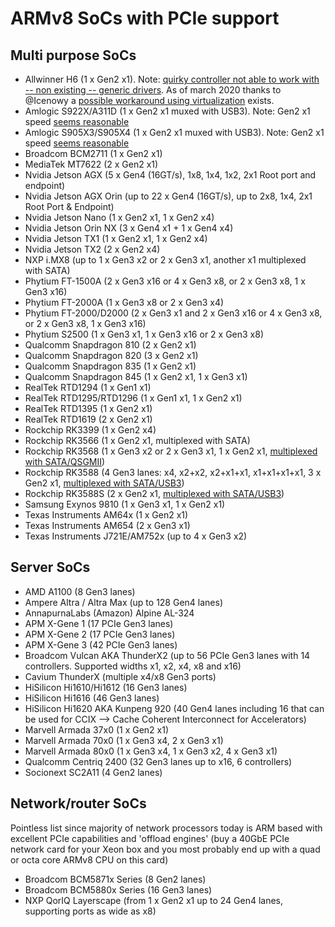 # ARMv8 SoCs with PCIe support

## Multi purpose SoCs

* Allwinner H6 (1 x Gen2 x1). Note: [quirky controller not able to work with -- non existing -- generic drivers](https://linux-sunxi.org/Mainlining_Effort#cite_note-h6-pcie-4). As of march 2020 thanks to @Icenowy a [possible workaround using virtualization](https://forum.armbian.com/topic/13529-a-try-on-utilizing-h6-pcie-with-virtualization/) exists.
* Amlogic S922X/A311D (1 x Gen2 x1 muxed with USB3). Note: Gen2 x1 speed [seems reasonable](https://www.cnx-software.com/2019/05/14/khadas-vim3-amlogic-s922x-board-m-2-nvme-ssd-wifi-5-bluetooth-5/#comment-562858)
* Amlogic S905X3/S905X4 (1 x Gen2 x1 muxed with USB3). Note: Gen2 x1 speed [seems reasonable](https://forum.odroid.com/viewtopic.php?f=29&t=40609)
* Broadcom BCM2711 (1 x Gen2 x1)
* MediaTek MT7622 (2 x Gen2 x1)
* Nvidia Jetson AGX (5 x Gen4 (16GT/s), 1x8, 1x4, 1x2, 2x1 Root port and endpoint)
* Nvidia Jetson AGX Orin (up to 22 x Gen4 (16GT/s), up to 2x8, 1x4, 2x1 Root Port & Endpoint)
* Nvidia Jetson Nano (1 x Gen2 x1, 1 x Gen2 x4)
* Nvidia Jetson Orin NX (3 x Gen4 x1 + 1 x Gen4 x4)
* Nvidia Jetson TX1 (1 x Gen2 x1, 1 x Gen2 x4)
* Nvidia Jetson TX2 (2 x Gen2 x4)
* NXP i.MX8 (up to 1 x Gen3 x2 or 2 x Gen3 x1, another x1 multiplexed with SATA)
* Phytium FT-1500A (2 x Gen3 x16 or 4 x Gen3 x8, or 2 x Gen3 x8, 1 x Gen3 x16)
* Phytium FT-2000A (1 x Gen3 x8 or 2 x Gen3 x4)
* Phytium FT-2000/D2000 (2 x Gen3 x1 and 2 x Gen3 x16 or 4 x Gen3 x8, or 2 x Gen3 x8, 1 x Gen3 x16)
* Phytium S2500 (1 x Gen3 x1, 1 x Gen3 x16 or 2 x Gen3 x8)
* Qualcomm Snapdragon 810 (2 x Gen2 x1)
* Qualcomm Snapdragon 820 (3 x Gen2 x1)
* Qualcomm Snapdragon 835 (1 x Gen2 x1)
* Qualcomm Snapdragon 845 (1 x Gen2 x1, 1 x Gen3 x1)
* RealTek RTD1294 (1 x Gen1 x1)
* RealTek RTD1295/RTD1296 (1 x Gen1 x1, 1 x Gen2 x1)
* RealTek RTD1395 (1 x Gen2 x1)
* RealTek RTD1619 (2 x Gen2 x1)
* Rockchip RK3399 (1 x Gen2 x4)
* Rockchip RK3566 (1 x Gen2 x1, multiplexed with SATA)
* Rockchip RK3568 (1 x Gen3 x2 or 2 x Gen3 x1, 1 x Gen2 x1, [multiplexed with SATA/QSGMII](https://www.cnx-software.com/2020/12/16/rockchip-rk3566-and-rk3568-datasheets-and-features-comparison/))
* Rockchip RK3588 (4 Gen3 lanes: x4, x2+x2, x2+x1+x1, x1+x1+x1+x1, 3 x Gen2 x1, [multiplexed with SATA/USB3](https://www.cnx-software.com/2021/12/16/rockchip-rk3588-datasheet-sbc-coming-soon/))
* Rockchip RK3588S (2 x Gen2 x1, [multiplexed with SATA/USB3](https://www.cnx-software.com/2022/01/12/rockchip-rk3588s-cost-optimized-cortex-a76-a55-processor/))
* Samsung Exynos 9810 (1 x Gen3 x1, 1 x Gen2 x1)
* Texas Instruments AM64x (1 x Gen2 x1)
* Texas Instruments AM654 (2 x Gen3 x1)
* Texas Instruments J721E/AM752x (up to 4 x Gen3 x2)

## Server SoCs

* AMD A1100 (8 Gen3 lanes)
* Ampere Altra / Altra Max (up to 128 Gen4 lanes)
* AnnapurnaLabs (Amazon) Alpine AL-324
* APM X-Gene 1 (17 PCIe Gen3 lanes)
* APM X-Gene 2 (17 PCIe Gen3 lanes)
* APM X-Gene 3 (42 PCIe Gen3 lanes)
* Broadcom Vulcan AKA ThunderX2 (up to 56 PCIe Gen3 lanes with 14 controllers. Supported widths x1, x2, x4, x8 and x16)
* Cavium ThunderX (multiple x4/x8 Gen3 ports)
* HiSilicon Hi1610/Hi1612 (16 Gen3 lanes)
* HiSilicon Hi1616 (46 Gen3 lanes)
* HiSilicon Hi1620 AKA Kunpeng 920 (40 Gen4 lanes including 16 that can be used for CCIX --> Cache Coherent Interconnect for Accelerators)
* Marvell Armada 37x0 (1 x Gen2 x1)
* Marvell Armada 70x0 (1 x Gen3 x4, 2 x Gen3 x1)
* Marvell Armada 80x0 (1 x Gen3 x4, 1 x Gen3 x2, 4 x Gen3 x1)
* Qualcomm Centriq 2400 (32 Gen3 lanes up to x16, 6 controllers)
* Socionext SC2A11 (4 Gen2 lanes)

## Network/router SoCs

Pointless list since majority of network processors today is ARM based with excellent PCIe capabilities and 'offload engines' (buy a 40GbE PCIe network card for your Xeon box and you most probably end up with a quad or octa core ARMv8 CPU on this card)

* Broadcom BCM5871x Series (8 Gen2 lanes)
* Broadcom BCM5880x Series (16 Gen3 lanes)
* NXP QorIQ Layerscape (from 1 x Gen2 x1 up to 24 Gen4 lanes, supporting ports as wide as x8)
